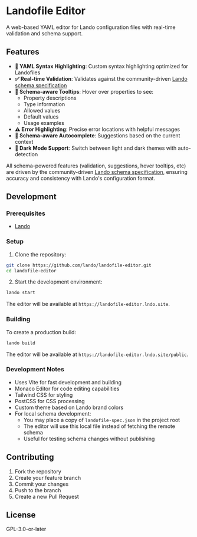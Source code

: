 # Landofile Editor

A web-based YAML editor for Lando configuration files with real-time validation and schema support.

## Features

- **🎨 YAML Syntax Highlighting**: Custom syntax highlighting optimized for Landofiles
- **✅ Real-time Validation**: Validates against the community-driven [Lando schema specification](https://github.com/4lando/lando-spec)
- **📝 Schema-aware Tooltips**: Hover over properties to see:
  - Property descriptions
  - Type information
  - Allowed values
  - Default values
  - Usage examples
- **⚠️ Error Highlighting**: Precise error locations with helpful messages
- **🎯 Schema-aware Autocomplete**: Suggestions based on the current context
- **🌙 Dark Mode Support**: Switch between light and dark themes with auto-detection

All schema-powered features (validation, suggestions, hover tooltips, etc) are driven by the community-driven [Lando schema specification](https://github.com/4lando/lando-spec), ensuring accuracy and consistency with Lando's configuration format.

## Development

### Prerequisites

- [Lando](https://docs.lando.dev/install)

### Setup

1. Clone the repository:

```bash
git clone https://github.com/lando/landofile-editor.git
cd landofile-editor
```

2. Start the development environment:

```bash
lando start
```

The editor will be available at `https://landofile-editor.lndo.site`.

### Building

To create a production build:

```bash
lando build
```
The editor will be available at `https://landofile-editor.lndo.site/public`.

### Development Notes

- Uses Vite for fast development and building
- Monaco Editor for code editing capabilities
- Tailwind CSS for styling
- PostCSS for CSS processing
- Custom theme based on Lando brand colors
- For local schema development:
  - You may place a copy of `landofile-spec.json` in the project root
  - The editor will use this local file instead of fetching the remote schema
  - Useful for testing schema changes without publishing

## Contributing

1. Fork the repository
2. Create your feature branch
3. Commit your changes
4. Push to the branch
5. Create a new Pull Request

## License

GPL-3.0-or-later
